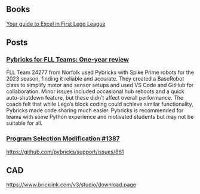 # 

## Books

[Your guide to Excel in First Lego League](https://www.amazon.com/Your-guide-Excel-First-League/dp/1975760751)


## Posts

### [Pybricks for FLL Teams: One-year review](https://github.com/orgs/pybricks/discussions/1329)

FLL Team 24277 from Norfolk used Pybricks with Spike Prime robots for the 2023 season, finding it reliable and accurate. They created a BaseRobot class to simplify motor and sensor setups and used VS Code and GitHub for collaboration. Minor issues included occasional hub reboots and a quick auto-shutdown feature, but these didn’t affect overall performance. The coach felt that while Lego’s block coding could achieve similar functionality, Pybricks made code sharing much easier. Pybricks is recommended for teams with some Python experience and motivated students but may not be suitable for all.

### [Program Selection Modification #1387](https://github.com/orgs/pybricks/discussions/1387)

https://github.com/pybricks/support/issues/861

## CAD

https://www.bricklink.com/v3/studio/download.page



